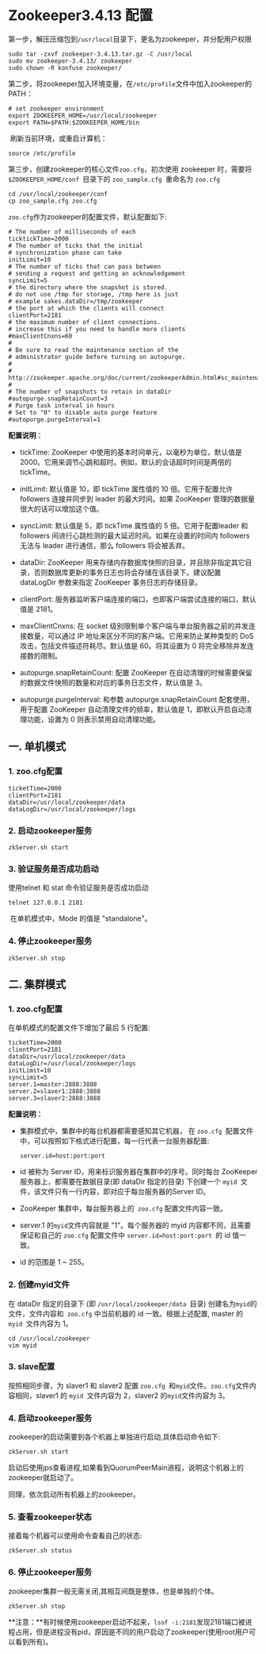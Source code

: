 # Zookeeper3.4.13 配置

第一步，解压压缩包到`/usr/local`目录下，更名为zookeeper，并分配用户权限

```shell
sudo tar -zxvf zookeeper-3.4.13.tar.gz -C /usr/local
sudo mv zookeeper-3.4.13/ zookeeper
sudo chown -R konfuse zookeeper/
```

第二步，将zookeeper加入环境变量，在`/etc/profile`文件中加入zookeeper的PATH：

```shell
# set zookeeper environment
export ZOOKEEPER_HOME=/usr/local/zookeeper
export PATH=$PATH:$ZOOKEEPER_HOME/bin
```

​	刷新当前环境，或重启计算机：

```shell
source /etc/profile
```

第三步，创建zookeeper的核心文件`zoo.cfg`，初次使用 zookeeper 时，需要将 `$ZOOKEEPER_HOME/conf `目录下的 `zoo_sample.cfg `重命名为 `zoo.cfg`

```shell
cd /usr/local/zookeeper/conf
cp zoo_sample.cfg zoo.cfg
```

` zoo.cfg `作为zookeeper的配置文件，默认配置如下:

```shell
# The number of milliseconds of each 
ticktickTime=2000
# The number of ticks that the initial 
# synchronization phase can take
initLimit=10
# The number of ticks that can pass between 
# sending a request and getting an acknowledgement
syncLimit=5
# the directory where the snapshot is stored.
# do not use /tmp for storage, /tmp here is just 
# example sakes.dataDir=/tmp/zookeeper
# the port at which the clients will connect
clientPort=2181
# the maximum number of client connections.
# increase this if you need to handle more clients
#maxClientCnxns=60
#
# Be sure to read the maintenance section of the 
# administrator guide before turning on autopurge.
#
# http://zookeeper.apache.org/doc/current/zookeeperAdmin.html#sc_maintenance
#
# The number of snapshots to retain in dataDir
#autopurge.snapRetainCount=3
# Purge task interval in hours
# Set to "0" to disable auto purge feature
#autopurge.purgeInterval=1
```

**配置说明**：

- tickTime: ZooKeeper 中使用的基本时间单元，以毫秒为单位，默认值是 2000。它用来调节心跳和超时。例如，默认的会话超时时间是两倍的 tickTime。

- initLimit: 默认值是 10，即 tickTime 属性值的 10 倍。它用于配置允许 followers 连接并同步到 leader 的最大时间。如果 ZooKeeper 管理的数据量很大的话可以增加这个值。

- syncLimit: 默认值是 5，即 tickTime 属性值的 5 倍。它用于配置leader 和 followers 间进行心跳检测的最大延迟时间。如果在设置的时间内 followers 无法与 leader 进行通信，那么 followers 将会被丢弃。

- dataDir: ZooKeeper 用来存储内存数据库快照的目录，并且除非指定其它目录，否则数据库更新的事务日志也将会存储在该目录下。建议配置 dataLogDir 参数来指定 ZooKeeper 事务日志的存储目录。

- clientPort: 服务器监听客户端连接的端口，也即客户端尝试连接的端口，默认值是 2181。

- maxClientCnxns: 在 socket 级别限制单个客户端与单台服务器之前的并发连接数量，可以通过 IP 地址来区分不同的客户端。它用来防止某种类型的 DoS 攻击，包括文件描述符耗尽。默认值是 60。将其设置为 0 将完全移除并发连接数的限制。

- autopurge.snapRetainCount: 配置 ZooKeeper 在自动清理的时候需要保留的数据文件快照的数量和对应的事务日志文件，默认值是 3。

- autopurge.purgeInterval: 和参数 autopurge.snapRetainCount 配套使用，用于配置 ZooKeeper 自动清理文件的频率，默认值是 1，即默认开启自动清理功能，设置为 0 则表示禁用自动清理功能。

## 一. 单机模式

### 1. zoo.cfg配置

```shell
ticketTime=2000
clientPort=2181
dataDir=/usr/local/zookeeper/data
dataLogDir=/usr/local/zookeeper/logs
```

### 2. 启动zookeeper服务

```shell
zkServer.sh start
```

### 3. 验证服务是否成功启动

使用telnet 和 stat 命令验证服务是否成功启动

```shell
telnet 127.0.0.1 2181
```

​	在单机模式中，Mode 的值是 "standalone"。

### 4. 停止zookeeper服务

```shell
zkServer.sh stop
```

## 二. 集群模式

### 1. zoo.cfg配置

在单机模式的配置文件下增加了最后 5 行配置:

```shell
ticketTime=2000
clientPort=2181
dataDir=/usr/local/zookeeper/data
dataLogDir=/usr/local/zookeeper/logs
initLimit=10
syncLimit=5
server.1=master:2888:3888
server.2=slaver1:2888:3888
server.3=slaver2:2888:3888
```

**配置说明：**

- 集群模式中，集群中的每台机器都需要感知其它机器， 在 `zoo.cfg `配置文件中，可以按照如下格式进行配置，每一行代表一台服务器配置:

  ```shell
  server.id=host:port:port
  ```

- id 被称为 Server ID，用来标识服务器在集群中的序号。同时每台 ZooKeeper 服务器上，都需要在数据目录(即 dataDir 指定的目录) 下创建一个 `myid `文件，该文件只有一行内容，即对应于每台服务器的Server ID。
- ZooKeeper 集群中，每台服务器上的` zoo.cfg` 配置文件内容一致。
- server.1 的` myid `文件内容就是 "1"。每个服务器的 myid 内容都不同，且需要保证和自己的 `zoo.cfg` 配置文件中 `server.id=host:port:port `的 id 值一致。
- id 的范围是 1 ~ 255。

### 2. 创建myid文件

在 dataDir 指定的目录下 (即 `/usr/local/zookeeper/data `目录) 创建名为` myid `的文件，文件内容和` zoo.cfg` 中当前机器的 id 一致。根据上述配置, master 的 `myid `文件内容为 1。

```shell
cd /usr/local/zookeeper
vim myid
```

### 3. slave配置

按照相同步骤，为 slaver1 和 slaver2 配置 `zoo.cfg `和` myid `文件。`zoo.cfg`文件内容相同，slaver1 的 `myid `文件内容为 2，slaver2 的` myid `文件内容为 3。

### 4. 启动zookeeper服务

zookeeper的启动需要到各个机器上单独进行启动,具体启动命令如下:

```shell
zkServer.sh start
```

启动后使用jps查看进程,如果看到QuorumPeerMain进程，说明这个机器上的zookeeper就启动了。

同理，依次启动所有机器上的zookeeper。

### 5. 查看zookeeper状态

接着每个机器可以使用命令查看自己的状态:

```shell
zkServer.sh status
```

### 6. 停止zookeeper服务

zookeeper集群一般无需关闭,其相互间既是整体，也是单独的个体。

```shell
zkServer.sh stop
```

**注意：**有时候使用zookeeper启动不起来，`lsof -i:2181`发现2181端口被进程占用，但是进程没有pid，原因是不同的用户启动了zookeeper(使用root用户可以看到所有)。
